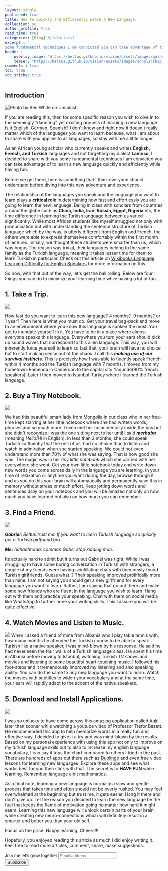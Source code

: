 ```yaml
---
layout: single
published: true
title: How to Quickly and Efficiently Learn a New Language.
collection: sc
author_profile: true
read_time: true
categories: [Blog] #[tutorials]
excerpt : "
Some fundamental techniques I am convicted you can take advantage of to learn a new language quickly and efficiently while having fun."
header :
    overlay_image: "https://beltus.github.io/vision/assets/images/galaxy.png"
    teaser: "https://beltus.github.io/vision/assets/images/scholarship_small.jpg"
comments : true
toc: true
toc_sticky: true
---
```


## Introduction
![Photo by Ben White on Unsplash](https://beltus.github.io/vision/assets/images/scholarship.jpg)

If you are reading this, then for some specific reason you wish to dive in to the seemingly "daunting" yet exciting process of learning a new language. Is it English, German, Spanish? I don't know and right now it doesn't really matter which of the languages you want to learn because, what I am about to share with you applies to all languages, so stay with me a little longer.

As an African young scholar who currently speaks and writes **English, French, and Turkish** languages and not forgetting my dialect **Lamnso**, I decided to share with you some fundamental techniques I am convicted you can take advantage of to learn a new language quickly and efficiently while having fun.

Before we get there, here is something that I think everyone should understand before diving into this new adventure and experience.

The relationship of the languages you speak and the language you want to learn plays a **critical role** in determining how fast and effortlessly you are going to learn the new language. Being in class with scholars from countries around the globe such as **China, India, Iran, Russia, Egypt, Nigeria** etc, the time difference in learning the Turkish language between us varied significantly. While most African students like myself struggled not only with pronunciation but with understanding the sentence structure of Turkish language which by the way, is utterly different from English and French, the others were able to express themselves comfortably within the first month of lectures. Initially, we thought these students were smarter than us, which was bogus.The reason was trivial, their languages belong to the same family as the Turkish language, meaning it takes lesser time for them to learn Turkish in particular. Check out this article on [Wikibooks:Language Learning Difficulty for English Speakers](https://en.wikibooks.org/wiki/Wikibooks:Language_Learning_Difficulty_for_English_Speakers) for more information on this.

So now, with that out of the way, let's get the ball rolling. Below are four things you can do to minimize your learning time while having a lot of fun.  

## 1. Take a Trip.

![](https://beltus.github.io/vision/assets/images/l1.jpg)

How fast do you want to learn this new language? 4 months?. 9 months? or 1 year? Then here is what you must do. Get your travel bag-pack and move to an environment where you know this language is spoken the most. You got to inundate yourself in it. You have to be in a place where almost everyone speaks this language. Everywhere you turn your ears should pick up sound waves that correspond to this alien language. This way, you will inherently force yourself to learn so fast that, your brain will have no choice but to start making sense out of the chaos. I call this ***making use of our survival instincts***. This is precisely how I was able to fluently speak French within 4 months and the Turkish language with 7 months. I moved from my hometown-Bamenda in Cameroon to the capital city Yaounde(90% french speakers). Later I then moved to Istanbul-Turkey where I learned the Turkish language.

## 2. Buy a Tiny Notebook.

![](https://beltus.github.io/vision/assets/images/l2.jpg)

We had this beautiful smart lady from Mongolia in our class who in her free-time kept starring at her little notebook where she had written words, phrases and so much more. I even met her coincidentally inside the bus but she didn't recognize I was the one sitting next to her until I said ***merhaba*** (meaning *Hello/Hi* in English). In less than 2 months, she could speak Turkish so fluently that the rest of us, had no choice than to listen and watch in admiration when she started speaking. We could not even understand more than 70% of what she was saying. That is how good she was. The magic was in her *tiny little notebook* which she carried with her everywhere she went. Get your own little notebook today and write down new words you come across daily in the language you are learning. In your time of relaxation or anytime you want during the day, browse through it and as you do this your brain will automatically and permanently save this in memory without stress or much effort. Keep jotting down words and sentences daily on your notebook and you will be amazed not only on how much you have learned but also on how much you can remember.

## 3. Find a Friend.

![](https://beltus.github.io/vision/assets/images/l3.jpg)

***Gabriel:*** *Beltus trust me. If you want to learn Turkish language so quickly get a Turkish girlfriend bro.*

***Me:*** *hahaahhaaa. common Gabe, stop kidding man.*

Its actually hard to admit but it turns out Gabriel was right. While I was struggling to have some boring conversation in Turkish with strangers, a couple of my friends were having scintillating chats with their newly found Turkish girlfriends. Guess what..? Their speaking improved prolifically more than mine. I am not saying you should get a new girlfriend for every language you want to learn. Rather, I am saying that go out there and make some new friends who are fluent in the language you wish to learn. Hang out with them and practice your speaking. Chat with them on social media like WhatsApp to further hone your writing skills. This I assure you will be quite effective.

## 4. Watch Movies and Listen to Music.

![](https://beltus.github.io/vision/assets/images/l4.jpg)
When I asked a friend of mine from Albania who I play table tennis with, how many months he attended the Turkish course to be able to speak Turkish like a native speaker, I was mind-blown by his response. He said he had never seen the four walls of a Turkish language class. He spent his time in Albania before moving to Istanbul, watching Turkish TV shows and movies and listening to some beautiful heart-touching music. I followed his foot-steps and it tremendously improved my listening and also speaking ability. You can do the same to any new language you want to learn. Watch the movies with subtitles to widen your vocabulary and at the same time, your ears will rapidly adapt to the accent of the native speakers.

## 5. Download and Install Applications.

![](https://beltus.github.io/vision/assets/images/app.jpg)

I was so unlucky to have come across this amazing application called [Anki](https://www.ankiapp.com/) later than sooner while watching a youtube video of Professor Trefor Bazett. He recommended this app to help memorize words in a really fun and effective way. I decided to give it a try and was mind-blown by the results. Based on my personal experience with using this app not only to improve on my turkish language skills but to also to increase my english language vocabulary, I can say it tops the chart compared to others I tried in the past. There are hundreds of apps out there such as [Duolingo](https://www.duolingo.com/) and even free video lessons for learning new languages. Explore these apps and see what works best for you then stick with that. The secret is to **HAVE FUN** while learning. Remember, language ain't mathematics.


As a final note, learning a new language is normally a slow and gentle process that takes time and often should not be overly rushed. You may feel overwhelmed at the beginning but trust me, it gets easier. Hang it there and don't give up. Let the reason you decided to learn the new language be the fuel that keeps the flame of motivation going no matter how hard it might seem. Learning this new language will unlock certain parts of your brain while creating new neuro-connections which will definitely result in a smarter and better you than your old self.

Focus on the price. Happy learning. Cheers!!!

Hopefully, you enjoyed reading this article as much I did enjoy writing it. Feel free to read more articles, comment, share, make suggestions.

<!-- Begin Mailchimp Signup Form -->
<link href="//cdn-images.mailchimp.com/embedcode/horizontal-slim-10_7.css" rel="stylesheet" type="text/css">
<style type="text/css">
	#mc_embed_signup{background:#fff; clear:left; font:14px Helvetica,Arial,sans-serif; width:100%;}
	/* Add your own Mailchimp form style overrides in your site stylesheet or in this style block.
	   We recommend moving this block and the preceding CSS link to the HEAD of your HTML file. */
</style>
<div id="mc_embed_signup">
<form action="https://github.us4.list-manage.com/subscribe/post?u=ca4847e09fa3eca66eff34e12&amp;id=cf9e9cda45" method="post" id="mc-embedded-subscribe-form" name="mc-embedded-subscribe-form" class="validate" target="_blank" novalidate>
    <div id="mc_embed_signup_scroll">
	<label for="mce-EMAIL">Join me let's grow together</label>
	<input type="email" value="" name="EMAIL" class="email" id="mce-EMAIL" placeholder="Email address" required>
    <!-- real people should not fill this in and expect good things - do not remove this or risk form bot signups-->
    <div style="position: absolute; left: -5000px;" aria-hidden="true"><input type="text" name="b_ca4847e09fa3eca66eff34e12_cf9e9cda45" tabindex="-1" value=""></div>
    <div class="clear"><input type="submit" value="Subscribe" name="subscribe" id="mc-embedded-subscribe" class="button"></div>
    </div>
</form>
</div>

<!--End mc_embed_signup-->


<div class="fb-comments" data-href="https://beltus.github.io/vision/blog/2020-102-15-learning-new-language/" data-width="550" data-numposts="10"></div>

